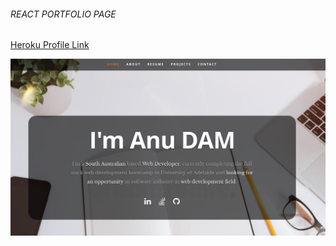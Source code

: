 ###### REACT PORTFOLIO PAGE

[Heroku Profile Link](https://anu-dam-react-portfolio.herokuapp.com)

![Image](reactprofile.png)







